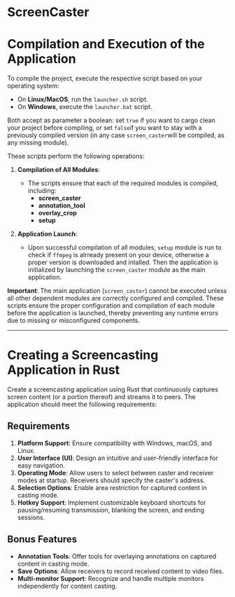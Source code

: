 # ScreenCaster

# Compilation and Execution of the Application

To compile the project, execute the respective script based on your operating system:

- On **Linux/MacOS**, run the `launcher.sh` script.
- On **Windows**, execute the `launcher.bat` script.
  
Both accept as parameter a boolean: set `true` if you want to cargo clean your project before compiling, or set `false`if you want to stay with a previously compiled version (in any case `screen_caster`will be compiled, as any missing module).

These scripts perform the following operations:

1. **Compilation of All Modules**:
   - The scripts ensure that each of the required modules is compiled, including:
     - **screen_caster**
     - **annotation_tool**
     - **overlay_crop**
     - **setup**

2. **Application Launch**:
   - Upon successful compilation of all modules, `setup` module is run to check if `ffmpeg` is alrready present on your device, otherwise a proper version is downloaded and intalled. Then
  the application is initialized by launching the `screen_caster` module as the main application.

**Important**: The main application (`screen_caster`) cannot be executed unless all other dependent modules are correctly configured and compiled. These scripts ensure the proper configuration and compilation of each module before the application is launched, thereby preventing any runtime errors due to missing or misconfigured components.

---

# Creating a Screencasting Application in Rust

Create a screencasting application using Rust that continuously captures screen content (or a portion thereof) and streams it to peers. The application should meet the following requirements:

## Requirements

1. **Platform Support**: Ensure compatibility with Windows, macOS, and Linux.
2. **User Interface (UI)**: Design an intuitive and user-friendly interface for easy navigation.
3. **Operating Mode**: Allow users to select between caster and receiver modes at startup. Receivers should specify the caster's address.
4. **Selection Options**: Enable area restriction for captured content in casting mode.
5. **Hotkey Support**: Implement customizable keyboard shortcuts for pausing/resuming transmission, blanking the screen, and ending sessions.

## Bonus Features

* **Annotation Tools**: Offer tools for overlaying annotations on captured content in casting mode.
* **Save Options**: Allow receivers to record received content to video files.
* **Multi-monitor Support**: Recognize and handle multiple monitors independently for content casting.